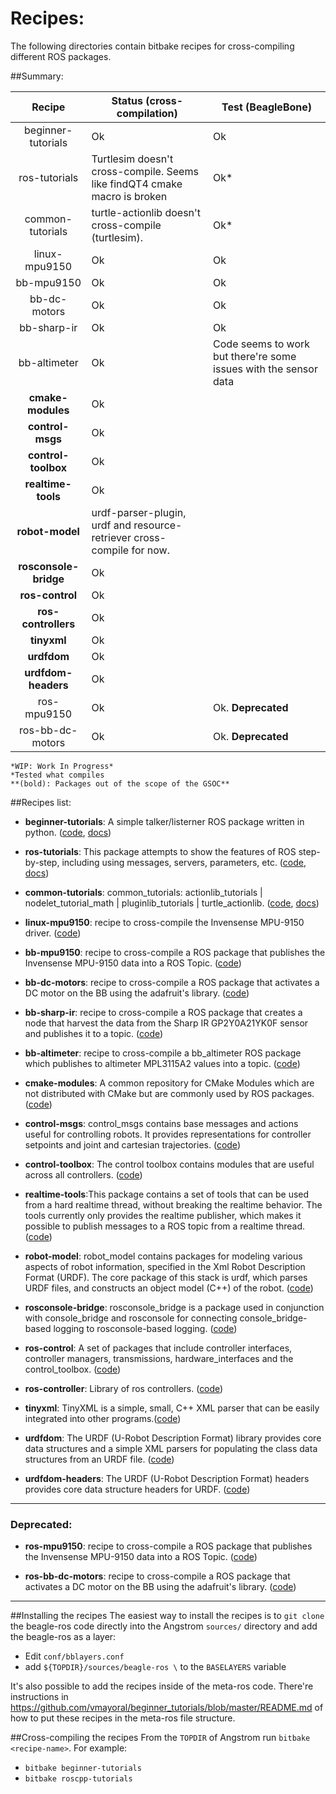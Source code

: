 Recipes:
==================

The following directories contain bitbake recipes for cross-compiling different ROS packages.

##Summary:

| Recipe        | Status (cross-compilation)       | Test (BeagleBone) |
|:-------------:| ------------- | ------------ |
| beginner-tutorials| Ok| Ok |
| ros-tutorials | Turtlesim doesn't cross-compile. Seems like findQT4 cmake macro is broken | Ok* |
| common-tutorials | turtle-actionlib doesn't cross-compile (turtlesim). | Ok*|
| linux-mpu9150 | Ok| Ok |
| bb-mpu9150 | Ok| Ok |
| bb-dc-motors | Ok| Ok |
| bb-sharp-ir | Ok| Ok|
| bb-altimeter | Ok| Code seems to work but there're some issues with the sensor data |
| **cmake-modules** | Ok| |
| **control-msgs** | Ok| |
| **control-toolbox** | Ok| |
| **realtime-tools** | Ok| |
| **robot-model** | urdf-parser-plugin, urdf and resource-retriever cross-compile for now. | |
| **rosconsole-bridge** | Ok| |
| **ros-control** | Ok| |
| **ros-controllers** | Ok | |
| **tinyxml** | Ok| |
| **urdfdom** | Ok | |
| **urdfdom-headers** | Ok| |
| ros-mpu9150 | Ok| Ok. **Deprecated**|
| ros-bb-dc-motors | Ok| Ok. **Deprecated**|

    *WIP: Work In Progress*
    *Tested what compiles
    **(bold): Packages out of the scope of the GSOC**


##Recipes list:

* **beginner-tutorials**: A simple talker/listerner ROS package written in python. ([code](https://github.com/vmayoral/beginner_tutorials), [docs](https://github.com/vmayoral/beginner_tutorials/blob/master/README.md))

* **ros-tutorials**: This package attempts to show the features of ROS step-by-step, including using messages, servers, parameters, etc. ([code](https://github.com/ros/ros_tutorials), [docs](http://ros.org/wiki/ros_tutorials))

* **common-tutorials**: common_tutorials: actionlib_tutorials | nodelet_tutorial_math | pluginlib_tutorials | turtle_actionlib. ([code](https://github.com/ros/common_tutorials), [docs](http://www.ros.org/wiki/common_tutorials))

* **linux-mpu9150**: recipe to cross-compile the Invensense MPU-9150 driver. ([code](https://github.com/Pansenti/linux-mpu9150))

* **bb-mpu9150**: recipe to cross-compile a ROS package that publishes the Invensense MPU-9150 data into a ROS Topic. ([code](https://github.com/vmayoral/bb_mpu9150))

* **bb-dc-motors**: recipe to cross-compile a ROS package that activates a DC motor on the BB using the adafruit's library. ([code](https://github.com/vmayoral/bb_dc_motors))

* **bb-sharp-ir**: recipe to cross-compile a ROS package that creates a node that harvest the data from the Sharp IR GP2Y0A21YK0F sensor and publishes it to a topic. ([code](https://github.com/vmayoral/bb_sharp_ir))

* **bb-altimeter**: recipe to cross-compile a bb_altimeter ROS package which publishes to altimeter MPL3115A2 values into a topic. ([code](https://github.com/vmayoral/bb_altimeter))

* **cmake-modules**: A common repository for CMake Modules which are not distributed with CMake but are commonly used by ROS packages. ([code](https://github.com/ros/cmake_modules))

* **control-msgs**: control_msgs contains base messages and actions useful for controlling robots.  It provides representations for controller setpoints and joint and cartesian trajectories. ([code](https://github.com/ros-controls/control_msgs.git))

* **control-toolbox**: The control toolbox contains modules that are useful across all controllers. ([code](https://github.com/ros-controls/control_toolbox/))

* **realtime-tools**:This package contains a set of tools that can be used from a hard realtime thread, without breaking the realtime behavior.  The tools currently only provides the realtime publisher, which makes it possible to publish messages to a ROS topic from a realtime thread. ([code](https://github.com/ros-controls/realtime_tools))

* **robot-model**: robot_model contains packages for modeling various aspects of robot information, specified in the Xml Robot Description Format (URDF). The core package of this stack is urdf, which parses URDF files, and constructs an object model (C++) of the robot. ([code](https://github.com/ros/robot_model.git))

* **rosconsole-bridge**: rosconsole_bridge is a package used in conjunction with console_bridge and rosconsole for connecting console_bridge-based logging to rosconsole-based logging. ([code](https://github.com/ros/rosconsole_bridge))

* **ros-control**: A set of packages that include controller interfaces, controller managers, transmissions, hardware_interfaces and the control_toolbox. ([code](https://github.com/ros-controls/ros_control.git))

* **ros-controller**: Library of ros controllers. ([code](https://github.com/ros-controls/ros_controllers.git))

* **tinyxml**: TinyXML is a simple, small, C++ XML parser that can be easily integrated into other programs.([code](git://github.com/vmayoral/tinyxml.git))

* **urdfdom**: The URDF (U-Robot Description Format) library provides core data structures and a simple XML parsers for populating the class data structures from an URDF file. ([code](https://github.com/ros/urdfdom/))

* **urdfdom-headers**: The URDF (U-Robot Description Format) headers provides core data structure headers for URDF. ([code](https://github.com/ros/urdfdom_headers))

-------
### Deprecated:

* **ros-mpu9150**: recipe to cross-compile a ROS package that publishes the Invensense MPU-9150 data into a ROS Topic. ([code](https://github.com/vmayoral/ros-mpu9150))

* **ros-bb-dc-motors**: recipe to cross-compile a ROS package that activates a DC motor on the BB using the adafruit's library. ([code](https://github.com/vmayoral/ros_bb_dc_motors))

------




##Installing the recipes
The easiest way to install the recipes is to `git clone` the beagle-ros code directly into the Angstrom `sources/` directory and add the beagle-ros as a layer:
* Edit `conf/bblayers.conf`
* add `${TOPDIR}/sources/beagle-ros \` to the `BASELAYERS` variable

It's also possible to add the recipes inside of the meta-ros code. There're instructions in https://github.com/vmayoral/beginner_tutorials/blob/master/README.md of how to put these recipes in the meta-ros file structure.

##Cross-compiling the recipes
From the `TOPDIR` of Angstrom run `bitbake <recipe-name>`. For example:
* `bitbake beginner-tutorials`
* `bitbake roscpp-tutorials`

